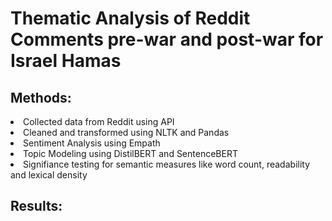 <h1>Thematic Analysis of Reddit Comments pre-war and post-war for Israel Hamas</h1>
<h2>Methods:</h2>
<li>Collected data from Reddit using API</li>
<li>Cleaned and transformed using NLTK and Pandas</li>
<li>Sentiment Analysis using Empath</li>
<li>Topic Modeling using DistilBERT and SentenceBERT</li>
<li>Signifiance testing for semantic measures like word count, readability and lexical density</li>
<h2> Results: </h2>
